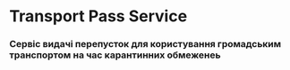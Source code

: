 # Transport Pass Service

### Сервіс видачі перепусток для користування громадським транспортом на час карантинних обмеженеь
